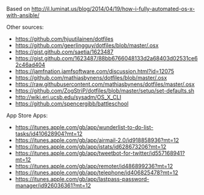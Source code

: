 Based on http://il.luminat.us/blog/2014/04/19/how-i-fully-automated-os-x-with-ansible/

Other sources:
* https://github.com/hjuutilainen/dotfiles
* https://github.com/geerlingguy/dotfiles/blob/master/.osx
* https://gist.github.com/saetia/1623487
* https://gist.github.com/1623487/88bb6766048133d2a68403d02531ce62c46ad404
* https://jamfnation.jamfsoftware.com/discussion.html?id=12075
* https://github.com/mathiasbynens/dotfiles/blob/master/.osx
* https://raw.githubusercontent.com/mathiasbynens/dotfiles/master/.osx
* https://github.com/ZogStriP/dotfiles/blob/master/setup/set-defaults.sh
* http://wiki.eri.ucsb.edu/sysadm/OS_X_CLI
* https://github.com/spencergibb/battleschool


App Store Apps:
* https://itunes.apple.com/gb/app/wunderlist-to-do-list-tasks/id410628904?mt=12
* https://itunes.apple.com/gb/app/airmail-2.0/id918858936?mt=12
* https://itunes.apple.com/gb/app/istats/id628673206?mt=12
* https://itunes.apple.com/gb/app/tweetbot-for-twitter/id557168941?mt=12
* https://itunes.apple.com/gb/app/remoter/id486899236?mt=12
* https://itunes.apple.com/gb/app/telephone/id406825478?mt=12
* https://itunes.apple.com/gb/app/lastpass-password-manager/id926036361?mt=12
